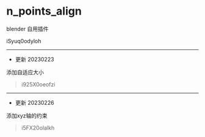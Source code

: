 # n_points_align
blender 自用插件

iSyuq0odyloh

---

* 更新 20230223

添加自适应大小

> i925X0oeofzi

---

* 更新 20230226

添加xyz轴的约束

> i5FX20olalkh
